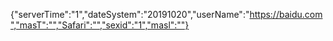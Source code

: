 {"serverTime":"1","dateSystem":"20191020","userName":"https://baidu.com","masT":"","Safari":"","sexid":"1","masl":""}
